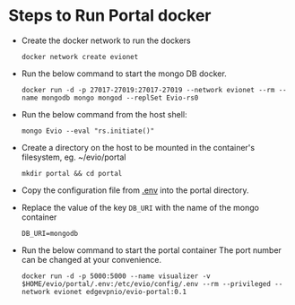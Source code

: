 # Steps to Run Portal docker

- Create the docker network to run the dockers

    ```shell
    docker network create evionet
    ```

- Run the below command to start the mongo DB docker.

    ```shell
    docker run -d -p 27017-27019:27017-27019 --network evionet --rm --name mongodb mongo mongod --replSet Evio-rs0
    ```

- Run the below command from the host shell:

    ```shell
    mongo Evio --eval "rs.initiate()"
    ```

- Create a directory on the host to be mounted in the container's filesystem, eg. ~/evio/portal

    ```shell
    mkdir portal && cd portal
    ```

- Copy the configuration file from [.env](https://github.com/EdgeVPNio/portal/blob/master/.env) into the portal directory.

- Replace the value of the key `DB_URI` with the name of the mongo container

    ```shell
    DB_URI=mongodb
    ```

- Run the below command to start the portal container
  The port number can be changed at your convenience.

    ```shell
    docker run -d -p 5000:5000 --name visualizer -v $HOME/evio/portal/.env:/etc/evio/config/.env --rm --privileged --network evionet edgevpnio/evio-portal:0.1
    ```
